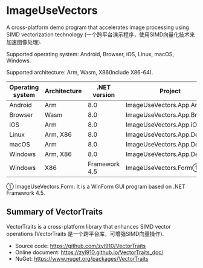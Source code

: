 # ImageUseVectors

A cross-platform demo program that accelerates image processing using SIMD vectorization technology (一个跨平台演示程序，使用SIMD向量化技术来加速图像处理).

Supported operating system: Android, Browser, iOS, Linux, macOS, Windows.

Supported architecture: Arm, Wasm, X86(Include X86-64).

| Operating system | Architecture | .NET version  | Project                     |
| ---------------- | ------------ | ------------- | --------------------------- |
| Android          | Arm          | 8.0           | ImageUseVectors.App.Android |
| Browser          | Wasm         | 8.0           | ImageUseVectors.App.Browser |
| iOS              | Arm          | 8.0           | ImageUseVectors.App.iOS     |
| Linux            | Arm, X86     | 8.0           | ImageUseVectors.App.Desktop |
| macOS            | Arm          | 8.0           | ImageUseVectors.App.Desktop |
| Windows          | Arm, X86     | 8.0           | ImageUseVectors.App.Desktop |
| Windows          | X86          | Framework 4.5 | ImageUseVectors.Form①      |

① ImageUseVectors.Form: It is a WinForm GUI program based on .NET Framework 4.5.

## Summary of VectorTraits  

VectorTraits is a cross-platform library that enhances SIMD vector operations (VectorTraits 是一个跨平台库，可增强SIMD向量操作).

- Source code: https://github.com/zyl910/VectorTraits
- Online document: https://zyl910.github.io/VectorTraits_doc/
- NuGet: https://www.nuget.org/packages/VectorTraits


